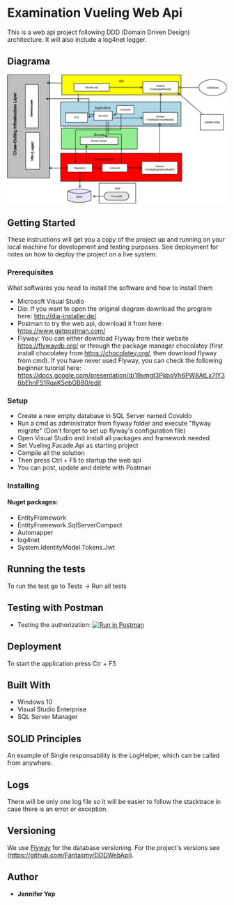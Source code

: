 # Examination Vueling Web Api

This is a web api project following DDD (Domain Driven Design) architecture. It will also include a log4net logger.


## Diagrama 

![alt text](Diagramas/DDDWebApi2.png "Diagrama project DDD Web Api")

## Getting Started

These instructions will get you a copy of the project up and running on your local machine for development and testing purposes. See deployment for notes on how to deploy the project on a live system.

### Prerequisites

What softwares you need to install the software and how to install them

- Microsoft Visual Studio
- Dia: If you want to open the  original diagram download the program here: http://dia-installer.de/
- Postman to try the web api, download it from here: https://www.getpostman.com/
- Flyway: You can either download Flyway from their website https://flywaydb.org/ or through the package manager chocolatey (first install chocolatey from https://chocolatey.org/, then download flyway from cmd).
If you have never used Flyway, you can check the following beginner tutorial here: https://docs.google.com/presentation/d/19xmgt3PkbqVh6PW8AtLx7IY36bEhnFS1RqaK5ebGB80/edit

### Setup

- Create a new empty database in SQL Server named Covaldo
- Run a cmd as administrator from flyway folder and execute "flyway migrate" (Don't forget to set up flyway's configuration file)
- Open Visual Studio and install all packages and framework needed
- Set Vueling.Facade.Api as starting project
- Compile all the solution
- Then press Ctrl + F5 to startup the web api
- You can post, update and delete with Postman

### Installing

#### Nuget packages:
- EntityFramework  
- EntityFramework.SqlServerCompact
- Automapper
- log4net
- System.IdentityModel.Tokens.Jwt


## Running the tests

To run the test go to Tests -> Run all tests

## Testing with Postman

- Testing the authorization:
[![Run in Postman](https://run.pstmn.io/button.svg)](https://app.getpostman.com/run-collection/acb41e967884be82e4e0)




## Deployment

To start the application press Ctr + F5

## Built With

- Windows 10
- Visual Studio Enterprise
- SQL Server Manager


## SOLID Principles

 An example of Single responsability is the LogHelper, which can be called from anywhere.

## Logs
There will be only one log file so it will be easier to follow the stacktrace in case there is an error or exception.

## Versioning

We use [Flyway](https://flywaydb.org/) for the database versioning. 
For the project's versions see (https://github.com/Fantasmy/DDDWebApi). 

## Author

* **Jennifer Yep** 

